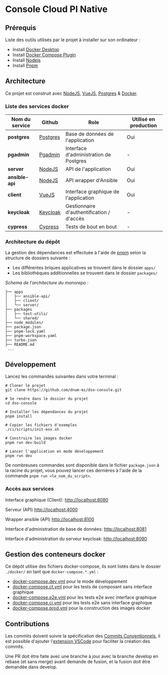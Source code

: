 # Console Cloud PI Native

## Prérequis

Liste des outils utilisés par le projet à installer sur son ordinateur :

- Install [Docker Desktop](https://www.docker.com/products/docker-desktop)
- Install [Docker Compose Plugin](https://docs.docker.com/compose/install/)
- Install [Nodejs](https://nodejs.org/en/download/)
- Install [Pnpm](https://pnpm.io/installation)

## Architecture

Ce projet est construit avec [NodeJS](https://nodejs.org/), [VueJS](https://vuejs.org/), [Postgres](https://www.postgresql.org/) & [Docker](https://www.docker.com/).

### Liste des services docker

| Nom du service  | Github                                             | Role                                      | Utilisé en production |
| --------------- | -------------------------------------------------- | ----------------------------------------- | --------------------- |
| __postgres__    | [Postgres](https://github.com/postgres/postgres)   | Base de données de l'application          | Oui                   |
| __pgadmin__     | [Pgadmin](https://github.com/pgadmin-org/pgadmin4) | Interface d'administration de Postgres    | -                     |
| __server__      | [NodeJS](https://github.com/nodejs/node)           | API de l'application                      | Oui                   |
| __ansible-api__ | [NodeJS](https://github.com/nodejs/node)           | API wrapper d'Ansible                     | Oui                   |
| __client__      | [VueJS](https://github.com/vuejs/vue)              | Interface graphique de l'application      | Oui                   |
| __keycloak__    | [Keycloak](https://github.com/keycloak/keycloak)   | Gestionnaire d'authentification / d'accès | -                     |
| __cypress__     | [Cypress](https://github.com/cypress-io/cypress)   | Tests de bout en bout                     | -                     |

### Architecture du dépôt

La gestion des dépendances est effectuée à l'aide de [pnpm](https://pnpm.io/) selon la structure de dossiers suivante :

- Les différentes briques applicatives se trouvent dans le dossier `apps/`
- Les bibliothèques additionnelles se trouvent dans le dossier `packages/`

*Schema de l'architecture du monorepo :*

```shell
├── apps
│   ├── ansible-api/
│   ├── client/
│   └── server/
├── packages
│   ├── test-utils/
│   └── shared/
├── node_modules/
├── package.json
├── pnpm-lock.yaml
├── pnpm-workspace.yaml
├── turbo.json
├── README.md
 ...
```

## Développement

Lancez les commandes suivantes dans votre terminal :

```shell
# Cloner le projet
git clone https://github.com/dnum-mi/dso-console.git

# Se rendre dans le dossier du projet
cd dso-console

# Installer les dépendances du projet
pnpm install

# Copier les fichiers d'exemples
./ci/scripts/init-env.sh

# Construire les images docker
pnpm run dev:build

# Lancer l'application en mode développement
pnpm run dev
```

De nombreuses commandes sont disponible dans le fichier `package.json` à la racine du projet, vous pouvez lancer ces dernières à l'aide de la commande `pnpm run <le_nom_du_script>`.

### Accès aux services

Interface graphique (Client): <http://localhost:8080>

Serveur (API) <http://localhost:4000>

Wrapper ansible (API) <http://localhost:8100>

Interface d'administration de base de données: <http://localhost:8081>

Interface d'administration du serveur keycloak: <http://localhost:8090>

## Gestion des conteneurs docker

Ce dépôt utilise des fichiers docker-compose, ils sont listés dans le dossier `./docker/` en tant que `docker-compose.*.yml` :

- [docker-compose.dev.yml](./ci/docker/docker-compose.dev.yml) pour le mode développement
- [docker-compose.ct.yml](./ci/docker/docker-compose.ct.yml) pour les tests de composant sans interface graphique
- [docker-compose.e2e.yml](./ci/docker/docker-compose.e2e.yml) pour les tests e2e avec interface graphique
- [docker-compose.ci.yml](./ci/docker/docker-compose.ci.yml) pour les tests e2e sans interface graphique
- [docker-compose.prod.yml](./ci/docker/docker-compose.prod.yml) pour la construction des images docker

## Contributions

Les commits doivent suivre la spécification des [Commits Conventionnels](https://www.conventionalcommits.org/en/v1.0.0/), il est possible d'ajouter l'[extension VSCode](https://github.com/vivaxy/vscode-conventional-commits) pour faciliter la création des commits.

Une PR doit être faite avec une branche à jour avec la branche develop en rebase (et sans merge) avant demande de fusion, et la fusion doit être demandée dans develop.
